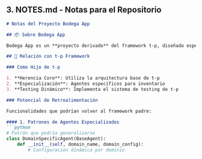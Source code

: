 ## 3. NOTES.md - Notas para el Repositorio

```markdown
# Notas del Proyecto Bodega App

## 📦 Sobre Bodega App

Bodega App es un **proyecto derivado** del framework t-p, diseñado específicamente para gestión de inventario. Demuestra cómo usar t-p en un dominio específico.

## 🔄 Relación con t-p Framework

### Como Hijo de t-p

1. **Herencia Core**: Utiliza la arquitectura base de t-p
2. **Especialización**: Agentes específicos para inventario
3. **Testing Dinámico**: Implementa el sistema de testing de t-p

### Potencial de Retroalimentación

Funcionalidades que podrían volver al framework padre:

#### 1. Patrones de Agentes Especializados
```python
# Patrón que podría generalizarse
class DomainSpecificAgent(BaseAgent):
    def __init__(self, domain_name, domain_config):
        # Configuración dinámica por dominio
